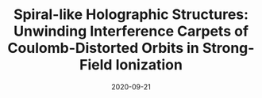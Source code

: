 ---
title: "Spiral-like Holographic Structures: Unwinding Interference Carpets of Coulomb-Distorted Orbits in Strong-Field Ionization"
collection: publications
permalink: " /publication/2020-09-21-Spiral-like holographic structures: Unwinding interference carpets of Coulomb-distorted orbits in strong-field ionization"
date: 2020-09-21
venue: 'Phys. Rev. A'
paperurl: 'https://journals.aps.org/pra/abstract/10.1103/PhysRevA.102.033111'
citation: 'A. S. Maxwell, X. Y. Lai, R. P. Sun, X. J. Liu, C. Figueira de Morisson Faria Phys. Rev. A 102, 033111 (2020)'
---